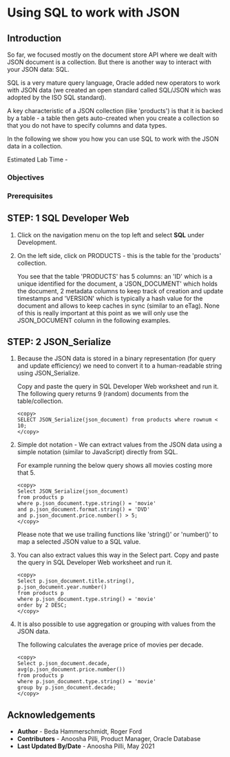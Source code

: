 # Using SQL to work with JSON

## Introduction

So far, we focused mostly on the document store API where we dealt with JSON document is a collection. But there is another way to interact with your JSON data: SQL.

SQL is a very mature query language, Oracle added new operators to work with JSON data (we created an open standard called SQL/JSON which was adopted by the ISO SQL standard).

A key characteristic of a JSON collection (like 'products') is that it is backed by a table - a table then gets auto-created when you create a collection so that you do not have to specify columns and data types.

In the following we show you how you can use SQL to work with the JSON data in a collection.

Estimated Lab Time - 

### Objectives

### Prerequisites

## **STEP: 1** SQL Developer Web

1. Click on the navigation menu on the top left and select **SQL** under Development.

2. On the left side, click on PRODUCTS - this is the table for the 'products' collection.

    You see that the table 'PRODUCTS' has 5 columns: an 'ID' which is a unique identified for the document, a 'JSON\_DOCUMENT' which holds the document, 2 metadata columns to keep track of creation and update timestamps and 'VERSION' which is typically a hash value for the document and allows to keep caches in sync (similar to an eTag). None of this is really important at this point as we will only use the JSON\_DOCUMENT column in the following examples.

## **STEP: 2** JSON_Serialize

1. Because the JSON data is stored in a binary representation (for query and update efficiency) we need to convert it to a human-readable string using JSON_Serialize.

    Copy and paste the query in SQL Developer Web worksheet and run it. The following query returns 9 (random) documents from the table/collection.

    ```
    <copy>
    SELECT JSON_Serialize(json_document) from products where rownum < 10;
    </copy>
    ```

2. Simple dot notation - We can extract values from the JSON data using a simple notation (similar to JavaScript) directly from SQL.

    For example running the below query shows all movies costing more that 5.

    ```
    <copy>
    Select JSON_Serialize(json_document) 
    from products p
    where p.json_document.type.string() = 'movie'
    and p.json_document.format.string() = 'DVD'
    and p.json_document.price.number() > 5;
    </copy>
    ```

    Please note that we use trailing functions like 'string()' or 'number()' to map a selected JSON value to a SQL value.

3. You can also extract values this way in the Select part. Copy and paste the query in SQL Developer Web worksheet and run it.

    ```
    <copy>
    Select p.json_document.title.string(), p.json_document.year.number()
    from products p
    where p.json_document.type.string() = 'movie'
    order by 2 DESC;
    </copy>
    ```

4. It is also possible to use aggregation or grouping with values from the JSON data.

    The following calculates the average price of movies per decade.

    ```
    <copy>
    Select p.json_document.decade,
    avg(p.json_document.price.number())
    from products p
    where p.json_document.type.string() = 'movie'
    group by p.json_document.decade;
    </copy>
    ```

## Acknowledgements

- **Author** - Beda Hammerschmidt, Roger Ford
- **Contributors** - Anoosha Pilli, Product Manager, Oracle Database
- **Last Updated By/Date** - Anoosha Pilli, May 2021